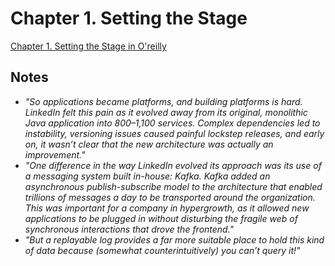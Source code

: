 # Chapter 1. Setting the Stage

[Chapter 1. Setting the Stage in O'reilly](https://learning.oreilly.com/library/view/designing-event-driven-systems/9781492038252/ch01.html)

## Notes
-  _"So applications became platforms, and building platforms is hard._
    _LinkedIn felt this pain as it evolved away from its original, monolithic Java application into 800–1,100 services. Complex dependencies led to instability, versioning issues caused painful lockstep releases, and early on, it wasn’t clear that the new architecture was actually an improvement."_
- _"One difference in the way LinkedIn evolved its approach was its use of a messaging system built in-house: Kafka. Kafka added an asynchronous publish-subscribe model to the architecture that enabled trillions of messages a day to be transported around the organization. This was important for a company in hypergrowth, as it allowed new applications to be plugged in without disturbing the fragile web of synchronous interactions that drove the frontend."_
- _"But a replayable log provides a far more suitable place to hold this kind of data because (somewhat counterintuitively) you can’t query it!"_